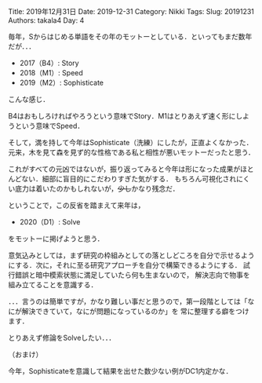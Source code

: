 ﻿Title: 2019年12月31日
Date: 2019-12-31
Category: Nikki
Tags: 
Slug: 20191231
Authors: takala4
Day: 4


毎年，Sからはじめる単語をその年のモットーとしている．といってもまだ数年だが．．．


* 2017（B4）: Story
* 2018（M1）: Speed
* 2019（M2）: Sophisticate



こんな感じ．

B4はおもしろければやろうという意味でStory．M1はとりあえず速く形にしようという意味でSpeed．



そして，満を持して今年はSophisticate（洗練）にしたが，正直よくなかった．
元来，木を見て森を見ず的な性格である私と相性が悪いモットーだったと思う．


これがすべての元凶ではないが，振り返ってみると今年は形になった成果がほとんどない．細部に盲目的にこだわりすぎた気がする．
もちろん可視化されにくい底力は着いたのかもしれないが，~~少し~~かなり残念だ．


ということで，この反省を踏まえて来年は，

* 2020（D1）: Solve

をモットーに掲げようと思う．


意気込みとしては，まず研究の枠組みとしての落としどころを自分で示せるようにする．次に，それに至る研究アプローチを自分で構築できるようにする．
試行錯誤と暗中模索状態に満足していたら何も生まないので，
解決志向で物事を組み立てることを意識する．


．．．言うのは簡単ですが，かなり難しい事だと思うので，第一段階としては「なにが解決できていて，なにが問題になっているのか」を
常に整理する癖をつけます．



とりあえず修論をSolveしたい．．．




（おまけ）

今年，Sophisticateを意識して結果を出せた数少ない例がDC1内定かな．

